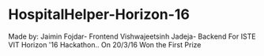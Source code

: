 # HospitalHelper-Horizon-16
  Made by:
  Jaimin Fojdar- Frontend
  Vishwajeetsinh Jadeja- Backend
  For ISTE VIT Horizon '16 Hackathon.. On 20/3/16
  Won the First Prize
